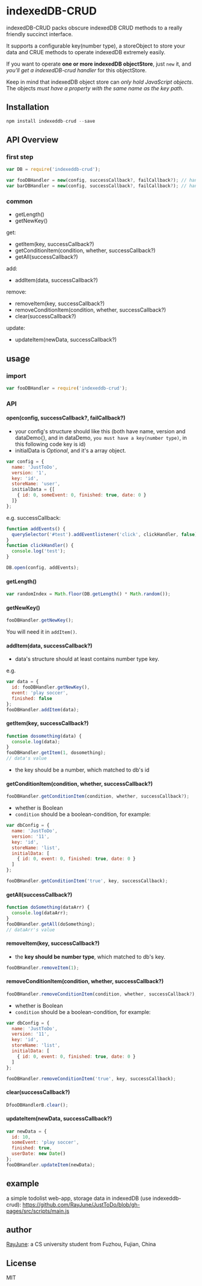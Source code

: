 # indexedDB-CRUD

indexedDB-CRUD packs obscure indexedDB CRUD methods to a really friendly succinct interface.

It supports a configurable key(number type), a storeObject to store your data and CRUE methods to operate indexedDB extremely easily.

If you want to operate **one or more indexedDB objectStore**, just `new` it, and *you'll get a indexedDB-crud handler* for this objectStore.

Keep in mind that indexedDB object store can *only hold JavaScript objects*. The objects *must have a property with the same name as the key path*.

## Installation

```javascript
npm install indexeddb-crud --save
```

## API Overview

### first step

```javascript
var DB = require('indexeddb-crud');

var fooDBHandler = new(config, successCallback?, failCallback?); // handler foo objectStore
var barDBHandler = new(config, successCallback?, failCallback?); // handler bar objectStore
```

### common

* getLength()
* getNewKey()

get:

* getItem(key, successCallback?)
* getConditionItem(condition, whether, successCallback?)
* getAll(successCallback?)

add:

* addItem(data, successCallback?)

remove:

* removeItem(key, successCallback?)
* removeConditionItem(condition, whether, successCallback?)
* clear(successCallback?)

update:

* updateItem(newData, successCallback?)

## usage

### import

```javascript
var fooDBHandler = require('indexeddb-crud');
```

### API

#### open(config, successCallback?, failCallback?)

* your config's structure should like this (both have name, version and dataDemo{}, and in dataDemo, `you must have a key(number type)`, in this following code key is id)
* initialData is *Optional*, and it's a array object.

```javascript
var config = {  
  name: 'JustToDo',
  version: '1',
  key: 'id',
  storeName: 'user',
  initialData = {[
    { id: 0, someEvent: 0, finished: true, date: 0 }
  ]}
};
```

e.g. successCallback:

```javascript
function addEvents() {
  querySelector('#test').addEventlistener('click', clickHandler, false);
}
function clickHandler() {
  console.log('test');
}

DB.open(config, addEvents);
```

#### getLength()

```javascript
var randomIndex = Math.floor(DB.getLength() * Math.random());
```

#### getNewKey()

```javascript
fooDBHandler.getNewKey();
```

You will need it in `addItem()`.

#### addItem(data, successCallback?)

* data's structure should at least contains number type key.

e.g.

```javascript
var data = { 
  id: fooDBHandler.getNewKey(), 
  event: 'play soccer', 
  finished: false 
};
fooDBHandler.addItem(data);
```

#### getItem(key, successCallback?)

```javascript
function dosomething(data) {
  console.log(data);
}
fooDBHandler.getItem(1, dosomething);
// data's value
```

* the key should be a number, which matched to db's id

#### getConditionItem(condition, whether, successCallback?)

```javascript
fooDBHandler.getConditionItem(condition, whether, successCallback?);
```

* whether is Boolean
* `condition` should be a boolean-condition, for example:

```javascript
var dbConfig = {
  name: 'JustToDo',
  version: '11',
  key: 'id',
  storeName: 'list',
  initialData: [
    { id: 0, event: 0, finished: true, date: 0 }
  ]
};

fooDBHandler.getConditionItem('true', key, successCallback);
```

#### getAll(successCallback?)

```javascript
function doSomething(dataArr) {
  console.log(dataArr);
}
fooDBHandler.getAll(doSomething);
// dataArr's value
```

#### removeItem(key, successCallback?)

* the **key should be number type**, which matched to db's key.

```javascript
fooDBHandler.removeItem(1);
```

#### removeConditionItem(condition, whether, successCallback?)

```javascript
fooDBHandler.removeConditionItem(condition, whether, successCallback?);
```

* whether is Boolean
* `condition` should be a boolean-condition, for example:

```javascript
var dbConfig = {
  name: 'JustToDo',
  version: '11',
  key: 'id',
  storeName: 'list',
  initialData: [
    { id: 0, event: 0, finished: true, date: 0 }
  ]
};

fooDBHandler.removeConditionItem('true', key, successCallback);
```

#### clear(successCallback?)

```javascript
DfooDBHandlerB.clear();
```

#### updateItem(newData, successCallback?)

```javascript
var newData = {
  id: 10,
  someEvent: 'play soccer',
  finished: true,
  userDate: new Date()
};
fooDBHandler.updateItem(newData);
```

## example

a simple todolist web-app, storage data in indexedDB (use indexeddb-crud): https://github.com/RayJune/JustToDo/blob/gh-pages/src/scripts/main.js

## author

[RayJune](http://rayjune.xyz/about): a CS university student from Fuzhou, Fujian, China

## License

MIT